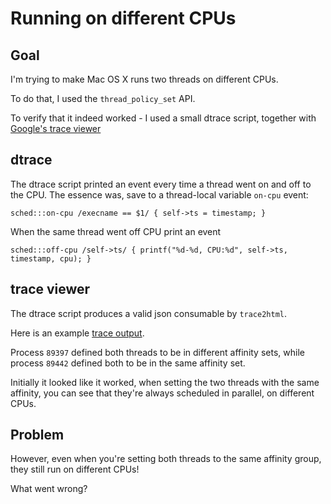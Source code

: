 # Running on different CPUs

## Goal

I'm trying to make Mac OS X runs two threads on different CPUs.

To do that, I used the `thread_policy_set` API.

To verify that it indeed worked - I used a small dtrace script,
together with [Google's trace viewer](https://github.com/google/trace-viewer)

## dtrace

The dtrace script printed an event every time a thread went on and off to the CPU.
The essence was, save to a thread-local variable `on-cpu` event:

```dtrace
sched:::on-cpu /execname == $1/ { self->ts = timestamp; }
```

When the same thread went off CPU print an event

```dtrace
sched:::off-cpu /self->ts/ { printf("%d-%d, CPU:%d", self->ts, timestamp, cpu); }
```

## trace viewer

The dtrace script produces a valid json consumable by `trace2html`.

Here is an example [trace output](https://rawgit.com/elazarl/cpu_affinity/master/trace.html).

Process `89397` defined both threads to be in different affinity sets, while process
`89442` defined both to be in the same affinity set.

Initially it looked like it worked, when setting the two threads with the same affinity, you can see
that they're always scheduled in parallel, on different CPUs.

## Problem

However, even when you're setting both threads to the same affinity group, they still run on different
CPUs!

What went wrong?
